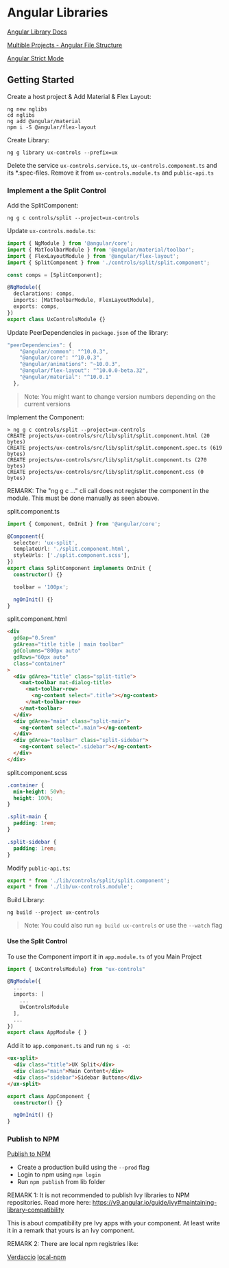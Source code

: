 # Angular Libraries

[Angular Library Docs](https://angular.io/guide/libraries)

[Multible Projects - Angular File Structure](https://angular.io/guide/file-structure)

[Angular Strict Mode](https://angular.io/guide/strict-mode)

## Getting Started

Create a host project & Add Material & Flex Layout:

```
ng new nglibs
cd nglibs
ng add @angular/material
npm i -S @angular/flex-layout
```

Create Library:

```
ng g library ux-controls --prefix=ux
```

Delete the service `ux-controls.service.ts`, `ux-controls.component.ts` and its \*.spec-files. Remove it from `ux-controls.module.ts` and `public-api.ts`

### Implement a the Split Control

Add the SplitComponent:

```
ng g c controls/split --project=ux-controls
```

Update `ux-controls.module.ts`:

```typescript
import { NgModule } from '@angular/core';
import { MatToolbarModule } from '@angular/material/toolbar';
import { FlexLayoutModule } from '@angular/flex-layout';
import { SplitComponent } from './controls/split/split.component';

const comps = [SplitComponent];

@NgModule({
  declarations: comps,
  imports: [MatToolbarModule, FlexLayoutModule],
  exports: comps,
})
export class UxControlsModule {}
```

Update PeerDependencies in `package.json` of the library:

```typescript
"peerDependencies": {
    "@angular/common": "^10.0.3",
    "@angular/core": "^10.0.3",
    "@angular/animations": "~10.0.3",
    "@angular/flex-layout": "^10.0.0-beta.32",
    "@angular/material": "^10.0.1"
  },
```

> Note: You might want to change version numbers depending on the current versions

Implement the Component:

```
> ng g c controls/split --project=ux-controls
CREATE projects/ux-controls/src/lib/split/split.component.html (20 bytes)
CREATE projects/ux-controls/src/lib/split/split.component.spec.ts (619 bytes)
CREATE projects/ux-controls/src/lib/split/split.component.ts (270 bytes)
CREATE projects/ux-controls/src/lib/split/split.component.css (0 bytes)
``` 

REMARK: The "ng g c ..." cli call does not register the component in the module.
This must be done manually as seen abouve.

split.component.ts

```typescript
import { Component, OnInit } from '@angular/core';

@Component({
  selector: 'ux-split',
  templateUrl: './split.component.html',
  styleUrls: ['./split.component.scss'],
})
export class SplitComponent implements OnInit {
  constructor() {}

  toolbar = '100px';

  ngOnInit() {}
}
```

split.component.html

```html
<div
  gdGap="0.5rem"
  gdAreas="title title | main toolbar"
  gdColumns="800px auto"
  gdRows="60px auto"
  class="container"
>
  <div gdArea="title" class="split-title">
    <mat-toolbar mat-dialog-title>
      <mat-toolbar-row>
        <ng-content select=".title"></ng-content>
      </mat-toolbar-row>
    </mat-toolbar>
  </div>
  <div gdArea="main" class="split-main">
    <ng-content select=".main"></ng-content>
  </div>
  <div gdArea="toolbar" class="split-sidebar">
    <ng-content select=".sidebar"></ng-content>
  </div>
</div>
```

split.component.scss

```css
.container {
  min-height: 50vh;
  height: 100%;
}

.split-main {
  padding: 1rem;
}

.split-sidebar {
  padding: 1rem;
}
```

Modify `public-api.ts`:

```typescript
export * from './lib/controls/split/split.component';
export * from './lib/ux-controls.module';
```

Build Library:

```
ng build --project ux-controls
```

> Note: You could also run `ng build ux-controls` or use the `--watch` flag

#### Use the Split Control

To use the Component import it in `app.module.ts` of you Main Project

```typescript
import { UxControlsModule} from "ux-controls"

@NgModule({
  ...
  imports: [
    ...
    UxControlsModule
  ],
  ...
})
export class AppModule { }
```

Add it to `app.component.ts` and run `ng s -o`:

```html
<ux-split>
  <div class="title">UX Split</div>
  <div class="main">Main Content</div>
  <div class="sidebar">Sidebar Buttons</div>
</ux-split>
```

```typescript
export class AppComponent {
  constructor() {}

  ngOnInit() {}
}
```

### Publish to NPM

[Publish to NPM](https://docs.npmjs.com/creating-and-publishing-scoped-public-packages)

- Create a production build using the `--prod` flag
- Login to npm using `npm login`
- Run `npm publish` from lib folder

REMARK 1:
It is not recommended to publish Ivy libraries to NPM repositories.
Read more here: https://v9.angular.io/guide/ivy#maintaining-library-compatibility

This is about compatibility pre Ivy apps with your component.
At least write it in a remark that yours is an Ivy component.

REMARK 2:
There are local npm registries like:

[Verdaccio](https://verdaccio.org/)
[local-npm](https://www.npmjs.com/package/local-npm)




